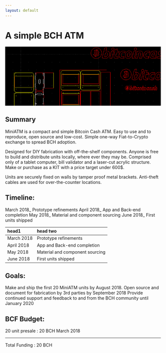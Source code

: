 ```yaml
---
layout: default
---
```

# A simple BCH ATM

![Thumbnail of minimal](banner.png)

## Summary

MiniATM is a compact and simple Bitcoin Cash ATM.
Easy to use and to reproduce, open source and low-cost.
Simple one-way Fiat-to-Crypto exchange to spread BCH adoption. 

Designed for DIY fabrication with off-the-shelf components. 
Anyone is free to build and distribute units locally, where ever they may be. 
Comprised only of a tablet computer, bill validator and a laser-cut
acrylic structure. Make or purchase as a KIT with a price target under 600$.

Units are securely fixed on walls by tamper proof metal brackets. 
Anti-theft cables are used for over-the-counter locations. 

## Timeline:

March 2018_ Prototype refinements 
April 2018_ App and Back-end completion
May   2018_ Material and component sourcing
June  2018_ First units shipped

| head1       | head two          | 
|:------------|:------------------|
| March 2018  | Prototype refinements  |
| April 2018  | App and Back-end completion  | 
| May   2018  | Material and component sourcing     |
| June  2018  | First units shipped | 


## Goals:

Make and ship the first 20 MiniATM units by August 2018. 
Open source and document for fabrication by 3rd parties by September 2018
Provide continued support and feedback to and from the BCH community until January 2020

## BCF Budget:

20 unit presale   :    20 BCH      March   2018

----------------------------------------------
Total Funding     :    20 BCH
